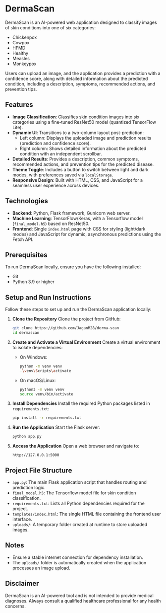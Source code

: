 # DermaScan

DermaScan is an AI-powered web application designed to classify images of skin conditions into one of six categories: 
- Chickenpox
- Cowpox
- HFMD
- Healthy
- Measles
- Monkeypox

Users can upload an image, and the application provides a prediction with a confidence score, along with detailed information about the predicted condition, including a description, symptoms, recommended actions, and prevention tips.

## Features

- **Image Classification**: Classifies skin condition images into six categories using a fine-tuned ResNet50 model (quantized TensorFlow Lite).
- **Dynamic UI**: Transitions to a two-column layout post-prediction:
  - Left column: Displays the uploaded image and prediction results (prediction and confidence score).
  - Right column: Shows detailed information about the predicted condition with an independent scrollbar.
- **Detailed Results**: Provides a description, common symptoms, recommended actions, and prevention tips for the predicted disease.
- **Theme Toggle**: Includes a button to switch between light and dark modes, with preferences saved via `localStorage`.
- **Responsive Design**: Built with HTML, CSS, and JavaScript for a seamless user experience across devices.

## Technologies

- **Backend**: Python, Flask framework, Gunicorn web server.
- **Machine Learning**: TensorFlow/Keras, with a Tensorflow model (`final_model.h5`) based on ResNet50.
- **Frontend**: Single `index.html` page with CSS for styling (light/dark modes) and JavaScript for dynamic, asynchronous predictions using the Fetch API.

## Prerequisites

To run DermaScan locally, ensure you have the following installed:

- Git
- Python 3.9 or higher

## Setup and Run Instructions

Follow these steps to set up and run the DermaScan application locally:

1. **Clone the Repository**
   Clone the project from GitHub:

   ```bash
   git clone https://github.com/JaganM28/derma-scan
   cd dermascan
   ```

2. **Create and Activate a Virtual Environment**
   Create a virtual environment to isolate dependencies:

   - On Windows:

     ```bash
     python -m venv venv
     .\venv\Scripts\activate
     ```

   - On macOS/Linux:

     ```bash
     python3 -m venv venv
     source venv/bin/activate
     ```

3. **Install Dependencies**
   Install the required Python packages listed in `requirements.txt`:

   ```bash
   pip install -r requirements.txt
   ```

4. **Run the Application**
   Start the Flask server:

   ```bash
   python app.py
   ```

5. **Access the Application**
   Open a web browser and navigate to:

   ```
   http://127.0.0.1:5000
   ```

## Project File Structure

- `app.py`: The main Flask application script that handles routing and prediction logic.
- `final_model.h5`: The Tensorflow model file for skin condition classification.
- `requirements.txt`: Lists all Python dependencies required for the project.
- `templates/index.html`: The single HTML file containing the frontend user interface.
- `uploads/`: A temporary folder created at runtime to store uploaded images.

## Notes

- Ensure a stable internet connection for dependency installation.
- The `uploads/` folder is automatically created when the application processes an image upload.

## Disclaimer

DermaScan is an AI-powered tool and is not intended to provide medical diagnoses. Always consult a qualified healthcare professional for any health concerns.
